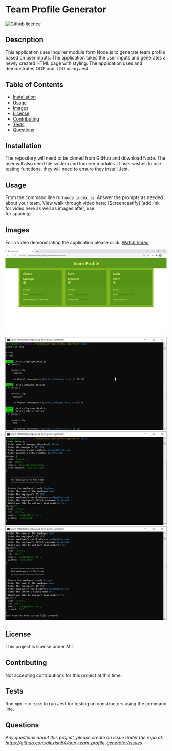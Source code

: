 # Team Profile Generator
![Github licence](http://img.shields.io/badge/license-MIT-blue.svg)

## Description 
This application uses Inquirer module form Node.js to generate team profile based on user inputs. The application takes the user inputs and generates a newly created HTML page with styling. The application uses and demonstrates OOP and TDD using Jest.

## Table of Contents
* [Installation](#installation)
* [Usage](#usage)
* [Images](#images)
* [License](#license)
* [Contributing](#contributing)
* [Tests](#tests)
* [Questions](#questions)

## Installation
The repository will need to be cloned from GitHub and download Node. The user will also need file system and Inquirer modules. If user wishes to use testing functions, they will need to ensure they install Jest. 

## Usage
From the command line run `node index.js`. Answer the prompts as needed about your team. 
View walk through video here: [Screencastify] (add link for video here as well as images after, use <br> for spacing)

## Images
For a video demonstrating the application please click: [Watch Video](https://drive.google.com/file/d/1eQQJIYDOd3fBbCCKA_z2kELEuTxQQ8VZ/view)

<img src="https://github.com/alexisn84/oop-team-profile-generator/blob/main/src/assets/html%20.jpg">
<img src="https://github.com/alexisn84/oop-team-profile-generator/blob/main/src/assets/tests.jpg">
<img src="https://github.com/alexisn84/oop-team-profile-generator/blob/main/src/assets/run%20node.png">
<img src="https://github.com/alexisn84/oop-team-profile-generator/blob/main/src/assets/team%20created.jpg">

## License 
This project is license under MIT

## Contributing 
Not accepting contributions for this project at this time.

## Tests
Run `npm run test` to run Jest for testing on constructors using the command line.

## Questions
*Any questions about this project, please create an issue under the repo at: 
https://github.com/alexisn84/oop-team-profile-generator/issues*